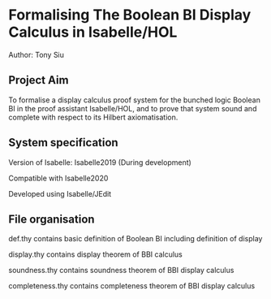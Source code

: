 # Formalising The Boolean BI Display Calculus in Isabelle/HOL
Author: Tony Siu

## Project Aim
To formalise a display calculus proof system for the bunched logic Boolean BI in the 
proof assistant Isabelle/HOL, and to prove that system sound and complete with respect to its Hilbert axiomatisation.

## System specification
Version of Isabelle: Isabelle2019 (During development)

Compatible with Isabelle2020

Developed using Isabelle/JEdit


## File organisation
def.thy contains basic definition of Boolean BI including definition of display

display.thy contains display theorem of BBI calculus

soundness.thy contains soundness theorem of BBI display calculus

completeness.thy contains completeness theorem of BBI display calculus

